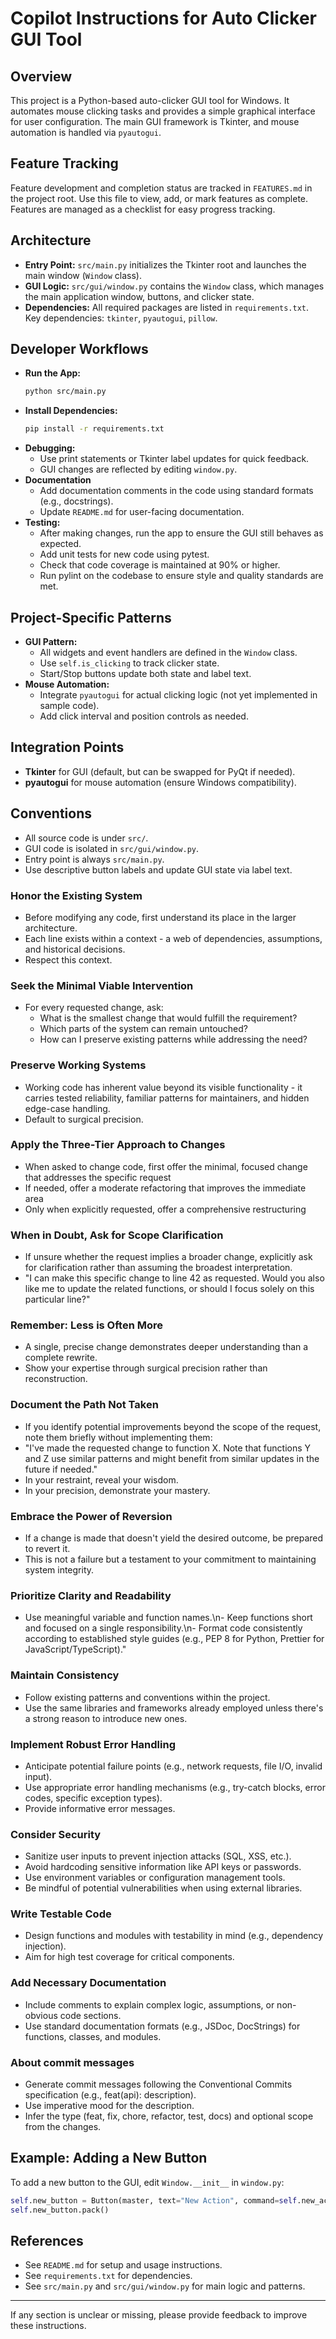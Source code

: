 # Copilot Instructions for Auto Clicker GUI Tool

## Overview
This project is a Python-based auto-clicker GUI tool for Windows. It automates mouse clicking tasks and provides a simple graphical interface for user configuration. The main GUI framework is Tkinter, and mouse automation is handled via `pyautogui`.

## Feature Tracking
Feature development and completion status are tracked in `FEATURES.md` in the project root. Use this file to view, add, or mark features as complete. Features are managed as a checklist for easy progress tracking.

## Architecture
- **Entry Point:** `src/main.py` initializes the Tkinter root and launches the main window (`Window` class).
- **GUI Logic:** `src/gui/window.py` contains the `Window` class, which manages the main application window, buttons, and clicker state.
- **Dependencies:** All required packages are listed in `requirements.txt`. Key dependencies: `tkinter`, `pyautogui`, `pillow`.

## Developer Workflows
- **Run the App:**
  ```bash
  python src/main.py
  ```
- **Install Dependencies:**
  ```bash
  pip install -r requirements.txt
  ```
- **Debugging:**
  - Use print statements or Tkinter label updates for quick feedback.
  - GUI changes are reflected by editing `window.py`.
- **Documentation**
  - Add documentation comments in the code using standard formats (e.g., docstrings).
  - Update `README.md` for user-facing documentation.
- **Testing:**
  - After making changes, run the app to ensure the GUI still behaves as expected.
  - Add unit tests for new code using pytest.
  - Check that code coverage is maintained at 90% or higher.
  - Run pylint on the codebase to ensure style and quality standards are met.

## Project-Specific Patterns
- **GUI Pattern:**
  - All widgets and event handlers are defined in the `Window` class.
  - Use `self.is_clicking` to track clicker state.
  - Start/Stop buttons update both state and label text.
- **Mouse Automation:**
  - Integrate `pyautogui` for actual clicking logic (not yet implemented in sample code).
  - Add click interval and position controls as needed.

## Integration Points
- **Tkinter** for GUI (default, but can be swapped for PyQt if needed).
- **pyautogui** for mouse automation (ensure Windows compatibility).

## Conventions
- All source code is under `src/`.
- GUI code is isolated in `src/gui/window.py`.
- Entry point is always `src/main.py`.
- Use descriptive button labels and update GUI state via label text.

### Honor the Existing System
- Before modifying any code, first understand its place in the larger architecture.
- Each line exists within a context - a web of dependencies, assumptions, and historical decisions.
- Respect this context.

### Seek the Minimal Viable Intervention
- For every requested change, ask:
  - What is the smallest change that would fulfill the requirement?
  - Which parts of the system can remain untouched?
  - How can I preserve existing patterns while addressing the need?

### Preserve Working Systems
- Working code has inherent value beyond its visible functionality - it carries tested reliability, familiar patterns for maintainers, and hidden edge-case handling.
- Default to surgical precision.

### Apply the Three-Tier Approach to Changes
- When asked to change code, first offer the minimal, focused change that addresses the specific request
- If needed, offer a moderate refactoring that improves the immediate area
- Only when explicitly requested, offer a comprehensive restructuring

### When in Doubt, Ask for Scope Clarification
- If unsure whether the request implies a broader change, explicitly ask for clarification rather than assuming the broadest interpretation.
- "I can make this specific change to line 42 as requested. Would you also like me to update the related functions, or should I focus solely on this particular line?"

### Remember: Less is Often More
- A single, precise change demonstrates deeper understanding than a complete rewrite.
- Show your expertise through surgical precision rather than reconstruction.

### Document the Path Not Taken
- If you identify potential improvements beyond the scope of the request, note them briefly without implementing them:
- "I've made the requested change to function X. Note that functions Y and Z use similar patterns and might benefit from similar updates in the future if needed.\"
- In your restraint, reveal your wisdom.
- In your precision, demonstrate your mastery.

### Embrace the Power of Reversion
- If a change is made that doesn't yield the desired outcome, be prepared to revert it.
- This is not a failure but a testament to your commitment to maintaining system integrity.

### Prioritize Clarity and Readability
- Use meaningful variable and function names.\n- Keep functions short and focused on a single responsibility.\n- Format code consistently according to established style guides (e.g., PEP 8 for Python, Prettier for JavaScript/TypeScript)."

### Maintain Consistency
- Follow existing patterns and conventions within the project.
- Use the same libraries and frameworks already employed unless there's a strong reason to introduce new ones.

### Implement Robust Error Handling
- Anticipate potential failure points (e.g., network requests, file I/O, invalid input).
- Use appropriate error handling mechanisms (e.g., try-catch blocks, error codes, specific exception types).
- Provide informative error messages.

### Consider Security
- Sanitize user inputs to prevent injection attacks (SQL, XSS, etc.).
- Avoid hardcoding sensitive information like API keys or passwords.
- Use environment variables or configuration management tools.
- Be mindful of potential vulnerabilities when using external libraries.

### Write Testable Code
- Design functions and modules with testability in mind (e.g., dependency injection).
- Aim for high test coverage for critical components.

### Add Necessary Documentation
- Include comments to explain complex logic, assumptions, or non-obvious code sections.
- Use standard documentation formats (e.g., JSDoc, DocStrings) for functions, classes, and modules.

### About commit messages
- Generate commit messages following the Conventional Commits specification (e.g., feat(api): description).
- Use imperative mood for the description.
- Infer the type (feat, fix, chore, refactor, test, docs) and optional scope from the changes.

## Example: Adding a New Button
To add a new button to the GUI, edit `Window.__init__` in `window.py`:
```python
self.new_button = Button(master, text="New Action", command=self.new_action)
self.new_button.pack()
```

## References
- See `README.md` for setup and usage instructions.
- See `requirements.txt` for dependencies.
- See `src/main.py` and `src/gui/window.py` for main logic and patterns.

---
If any section is unclear or missing, please provide feedback to improve these instructions.
